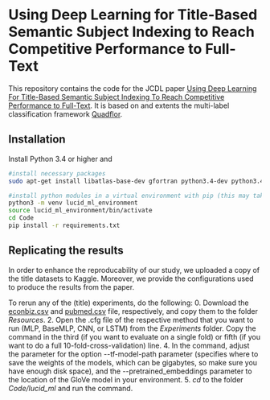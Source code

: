 # Using Deep Learning for Title-Based Semantic Subject Indexing to Reach Competitive Performance to Full-Text

This repository contains the code for the JCDL paper [Using Deep Learning For Title-Based Semantic Subject Indexing To Reach Competitive Performance to Full-Text](https://arxiv.org/abs/1801.06717). It is based on and extents the multi-label classification framework [Quadflor](https://github.com/quadflor/Quadflor).

## Installation

Install Python 3.4 or higher and

```sh
#install necessary packages
sudo apt-get install libatlas-base-dev gfortran python3.4-dev python3.4-venv build-essential

#install python modules in a virtual environment with pip (this may take a while):
python3 -m venv lucid_ml_environment
source lucid_ml_environment/bin/activate
cd Code
pip install -r requirements.txt
```

## Replicating the results

In order to enhance the reproducability of our study, we uploaded a copy of the title datasets to Kaggle. Moreover, we provide the configurations used to produce the results from the paper.

To rerun any of the (title) experiments, do the following:
0. Download the [econbiz.csv](www.kaggle.com) and [pubmed.csv](www.kaggle.com) file, respectively, and copy them to the folder *Resources*.
2. Open the .cfg file of the respective method that you want to run (MLP, BaseMLP, CNN, or LSTM) from the *Experiments* folder. Copy the command in the third (if you want to evaluate on a single fold) or fifth (if you want to do a full 10-fold-cross-validation) line.
4. In the command, adjust the parameter for the option --tf-model-path parameter (specifies where to save the weights of the models, which can be gigabytes, so make sure you have enough disk space), and the --pretrained_embeddings parameter to the location of the GloVe model in your environment.
5. *cd* to the folder *Code/lucid_ml* and run the command.
